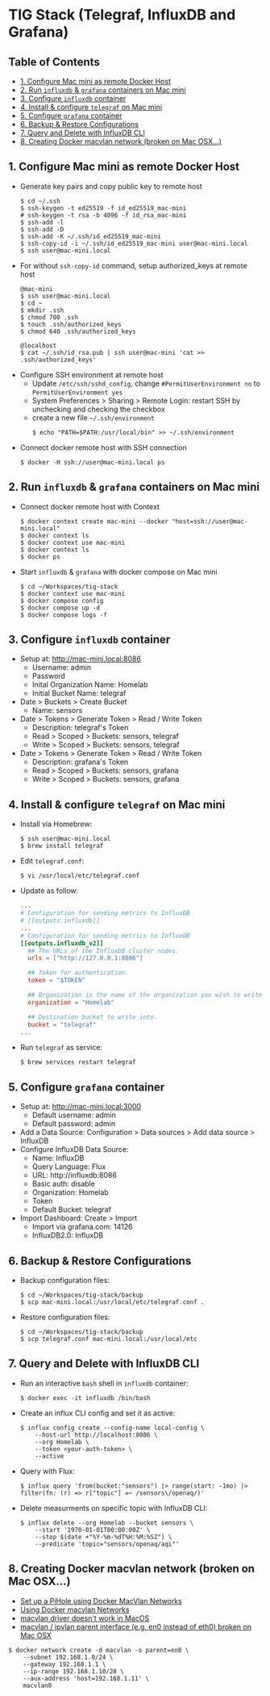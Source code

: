 # TIG Stack (Telegraf, InfluxDB and Grafana)

## Table of Contents <!-- omit in toc -->
- [1. Configure Mac mini as remote Docker Host](#1-configure-mac-mini-as-remote-docker-host)
- [2. Run `influxdb` & `grafana` containers on Mac mini](#2-run-influxdb--grafana-containers-on-mac-mini)
- [3. Configure `influxdb` container](#3-configure-influxdb-container)
- [4. Install & configure `telegraf` on Mac mini](#4-install--configure-telegraf-on-mac-mini)
- [5. Configure `grafana` container](#5-configure-grafana-container)
- [6. Backup & Restore Configurations](#6-backup--restore-configurations)
- [7. Query and Delete with InfluxDB CLI](#7-query-and-delete-with-influxdb-cli)
- [8. Creating Docker macvlan network (broken on Mac OSX...)](#8-creating-docker-macvlan-network-broken-on-mac-osx)

## 1. Configure Mac mini as remote Docker Host

* Generate key pairs and copy public key to remote host
    ```shell
    $ cd ~/.ssh
    $ ssh-keygen -t ed25519 -f id_ed25519_mac-mini
    # ssh-keygen -t rsa -b 4096 -f id_rsa_mac-mini
    $ ssh-add -l
    $ ssh-add -D
    $ ssh-add -K ~/.ssh/id_ed25519_mac-mini
    $ ssh-copy-id -i ~/.ssh/id_ed25519_mac-mini user@mac-mini.local
    $ ssh user@mac-mini.local
    ```
* For without `ssh-copy-id` command, setup authorized_keys at remote host
    ```shell
    @mac-mini
    $ ssh user@mac-mini.local
    $ cd ~
    $ mkdir .ssh
    $ chmod 700 .ssh
    $ touch .ssh/authorized_keys
    $ chmod 640 .ssh/authorized_keys

    @localhost
    $ cat ~/.ssh/id_rsa.pub | ssh user@mac-mini 'cat >> .ssh/authorized_keys'
    ```
* Configure SSH environment at remote host
    - Update `/etc/ssh/sshd_config`, change `#PermitUserEnvironment no` to `PermitUserEnvironment yes`
    - System Preferences > Sharing > Remote Login: restart SSH by unchecking and checking the checkbox
    - create a new file `~/.ssh/environment`
        ```shell
        $ echo "PATH=$PATH:/usr/local/bin" >> ~/.ssh/environment
        ```
* Connect docker remote host with SSH connection
    ```shell
    $ docker -H ssh://user@mac-mini.local ps
    ```

## 2. Run `influxdb` & `grafana` containers on Mac mini

* Connect docker remote host with Context
    ```shell
    $ docker context create mac-mini --docker "host=ssh://user@mac-mini.local"
    $ docker context ls
    $ docker context use mac-mini
    $ docker context ls
    $ docker ps
    ```
* Start `influxdb` & `grafana` with docker compose on Mac mini
    ```shell
    $ cd ~/Workspaces/tig-stack
    $ docker context use mac-mini
    $ docker compose config
    $ docker compose up -d
    $ docker compose logs -f
    ```

## 3. Configure `influxdb` container

* Setup at: http://mac-mini.local:8086
    - Username: admin
    - Password
    - Inital Organization Name: Homelab
    - Initial Bucket Name: telegraf
* Date > Buckets > Create Bucket
    - Name: sensors
* Date > Tokens > Generate Token > Read / Write Token
    - Description: telegraf's Token
    - Read > Scoped > Buckets: sensors, telegraf
    - Write > Scoped > Buckets: sensors, telegraf
* Date > Tokens > Generate Token > Read / Write Token
    - Description: grafana's Token
    - Read > Scoped > Buckets: sensors, grafana
    - Write > Scoped > Buckets: sensors, grafana 

## 4. Install & configure `telegraf` on Mac mini

* Install via Homebrew:
    ```shell
    $ ssh user@mac-mini.local
    $ brew install telegraf
    ```
* Edit `telegraf.conf`:
    ```shell
    $ vi /usr/local/etc/telegraf.conf
    ```
* Update as follow:
    ```conf
    ...
    # Configuration for sending metrics to InfluxDB
    # [[outputs.influxdb]]
    ...
    # Configuration for sending metrics to InfluxDB
    [[outputs.influxdb_v2]]
      ## The URLs of the InfluxDB cluster nodes.
      urls = ["http://127.0.0.1:8086"]

      ## Token for authentication.
      token = "$TOKEN"

      ## Organization is the name of the organization you wish to write to; must exist.
      organization = "Homelab"

      ## Destination bucket to write into.
      bucket = "telegraf"
    ...
    ```
* Run `telegraf` as service:
    ```shell
    $ brew services restart telegraf
    ```

## 5. Configure `grafana` container

* Setup at: http://mac-mini.local:3000
    - Default username: admin
    - Default password: admin
* Add a Data Source: Configuration > Data sources > Add data source > InfluxDB
* Configure InfluxDB Data Source:
    - Name: InfluxDB
    - Query Language: Flux
    - URL: http://influxdb:8086
    - Basic auth: disable
    - Organization: Homelab
    - Token
    - Default Bucket: telegraf
* Import Dashboard: Create > Import
    - Import via grafana.com: 14126
    - InfluxDB2.0: InfluxDB

## 6. Backup & Restore Configurations

* Backup configuration files:
    ```shell
    $ cd ~/Workspaces/tig-stack/backup
    $ scp mac-mini.local:/usr/local/etc/telegraf.conf .
    ```
* Restore configuration files:
    ```shell
    $ cd ~/Workspaces/tig-stack/backup
    $ scp telegraf.conf mac-mini.local:/usr/local/etc
    ```

## 7. Query and Delete with InfluxDB CLI

* Run an interactive `bash` shell in `influxdb` container:
    ```shell
    $ docker exec -it influxdb /bin/bash
    ```
* Create an influx CLI config and set it as active:
    ```shell
    $ influx config create --config-name local-config \
        --host-url http://localhost:8086 \
        --org Homelab \
        --token <your-auth-token> \
        --active
    ```
* Query with Flux:
    ```shell
    $ influx query 'from(bucket:"sensors") |> range(start: -1mo) |> filter(fn: (r) => r["topic"] =~ /sensors\/openaq/)'
    ```
* Delete measurments on specific topic with InfluxDB CLI:
    ```shell
    $ influx delete --org Homelab --bucket sensors \
        --start '1970-01-01T00:00:00Z' \
        --stop $(date +"%Y-%m-%dT%H:%M:%SZ") \
        --predicate 'topic="sensors/openaq/aqi"'
    ```

## 8. Creating Docker macvlan network (broken on Mac OSX...)

* [Set up a PiHole using Docker MacVlan Networks](https://blog.ivansmirnov.name/set-up-pihole-using-docker-macvlan-network/)
* [Using Docker macvlan Networks](https://blog.oddbit.com/post/2018-03-12-using-docker-macvlan-networks/)
* [macvlan driver doesn't work in MacOS](https://github.com/docker/for-mac/issues/3926)
* [macvlan / ipvlan parent interface (e.g. en0 instead of eth0) broken on Mac OSX](https://github.com/moby/libnetwork/issues/2614)
```shell
$ docker network create -d macvlan -o parent=en0 \
    --subnet 192.168.1.0/24 \
    --gateway 192.168.1.1 \
    --ip-range 192.168.1.10/28 \
    --aux-address 'host=192.168.1.11' \
    macvlan0
```

